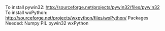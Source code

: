 To install pywin32: http://sourceforge.net/projects/pywin32/files/pywin32
To install wxPython: http://sourceforge.net/projects/wxpython/files/wxPython/
Packages Needed:
Numpy
PIL
pywin32
wxPython